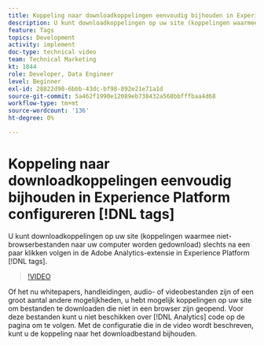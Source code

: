 ```yaml
---
title: Koppeling naar downloadkoppelingen eenvoudig bijhouden in Experience Platforms-tags configureren
description: U kunt downloadkoppelingen op uw site (koppelingen waarmee niet-browserbestanden naar uw computer worden gedownload) slechts na een paar klikken volgen in de Adobe Analytics-extensie in Experience Platform-tags.
feature: Tags
topics: Development
activity: implement
doc-type: technical video
team: Technical Marketing
kt: 1844
role: Developer, Data Engineer
level: Beginner
exl-id: 28822d90-6bbb-43dc-bf98-892e21e71a1d
source-git-commit: 5a462f1990e12089eb738432a568bbfffbaa4d68
workflow-type: tm+mt
source-wordcount: '136'
ht-degree: 0%

---
```


# Koppeling naar downloadkoppelingen eenvoudig bijhouden in Experience Platform configureren [!DNL tags]

U kunt downloadkoppelingen op uw site (koppelingen waarmee niet-browserbestanden naar uw computer worden gedownload) slechts na een paar klikken volgen in de Adobe Analytics-extensie in Experience Platform [!DNL tags].

>[!VIDEO](https://video.tv.adobe.com/v/3429926/?quality=12&learn=on&captions=dut)

Of het nu whitepapers, handleidingen, audio- of videobestanden zijn of een groot aantal andere mogelijkheden, u hebt mogelijk koppelingen op uw site om bestanden te downloaden die niet in een browser zijn geopend. Voor deze bestanden kunt u niet beschikken over [!DNL Analytics] code op de pagina om te volgen. Met de configuratie die in de video wordt beschreven, kunt u de koppeling naar het downloadbestand bijhouden.
